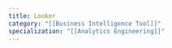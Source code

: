 ```yaml
---
title: Looker
category: "[[Business Intelligence Tool]]"
specialization: "[[Analytics Engineering]]"
---
```

